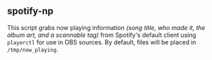 ## spotify-np
This script grabs now playing information *(song title, who made it, the album art, and a scannable tag)* from Spotify's default client using `playerctl` for use in OBS sources. By default, files will be placed in `/tmp/now_playing`.